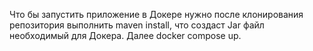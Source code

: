 Что бы запустить приложение в Докере нужно после клонирования репозитория выполнить maven install, что создаст Jar файл необходимый для Докера. Далее docker compose up.
